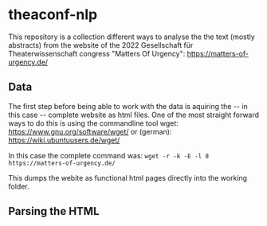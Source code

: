 # theaconf-nlp

This repository is a collection different ways to analyse the the text (mostly abstracts) from the website of the 2022 Gesellschaft für Theaterwissenschaft congress "Matters Of Urgency": https://matters-of-urgency.de/

## Data

The first step before being able to work with the data is aquiring the -- in this case -- complete website as html files. One of the most straight forward ways to do this is using the commandline tool wget: https://www.gnu.org/software/wget/ or (german): https://wiki.ubuntuusers.de/wget/

In this case the complete command was: `wget -r -k -E -l 8 https://matters-of-urgency.de/`

This dumps the webite as functional html pages directly into the working folder.

## Parsing the HTML


